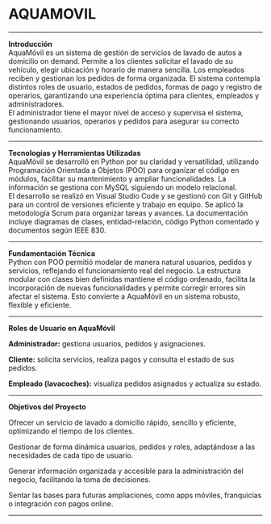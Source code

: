 # AQUAMOVIL

---

**Introducción**  
AquaMóvil es un sistema de gestión de servicios de lavado de autos a domicilio on demand. Permite a los clientes solicitar el lavado de su vehículo, elegir ubicación y horario de manera sencilla. Los empleados reciben y gestionan los pedidos de forma organizada. El sistema contempla distintos roles de usuario, estados de pedidos, formas de pago y registro de operarios, garantizando una experiencia óptima para clientes, empleados y administradores.  
El administrador tiene el mayor nivel de acceso y supervisa el sistema, gestionando usuarios, operarios y pedidos para asegurar su correcto funcionamiento.

---

**Tecnologías y Herramientas Utilizadas**  
AquaMóvil se desarrolló en Python por su claridad y versatilidad, utilizando Programación Orientada a Objetos (POO) para organizar el código en módulos, facilitar su mantenimiento y ampliar funcionalidades. La información se gestiona con MySQL siguiendo un modelo relacional.  
El desarrollo se realizó en Visual Studio Code y se gestionó con Git y GitHub para un control de versiones eficiente y trabajo en equipo. Se aplicó la metodología Scrum para organizar tareas y avances. La documentación incluye diagramas de clases, entidad-relación, código Python comentado y documentos según IEEE 830\.

---

**Fundamentación Técnica**  
Python con POO permitió modelar de manera natural usuarios, pedidos y servicios, reflejando el funcionamiento real del negocio. La estructura modular con clases bien definidas mantiene el código ordenado, facilita la incorporación de nuevas funcionalidades y permite corregir errores sin afectar el sistema. Esto convierte a AquaMóvil en un sistema robusto, flexible y eficiente.

---

**Roles de Usuario en AquaMóvil**

**Administrador:** gestiona usuarios, pedidos y asignaciones.

**Cliente:** solicita servicios, realiza pagos y consulta el estado de sus pedidos.

**Empleado (lavacoches):** visualiza pedidos asignados y actualiza su estado.


---

**Objetivos del Proyecto**

Ofrecer un servicio de lavado a domicilio rápido, sencillo y eficiente, optimizando el tiempo de los clientes.

Gestionar de forma dinámica usuarios, pedidos y roles, adaptándose a las necesidades de cada tipo de usuario.

Generar información organizada y accesible para la administración del negocio, facilitando la toma de decisiones.

Sentar las bases para futuras ampliaciones, como apps móviles, franquicias o integración con pagos online.


---
